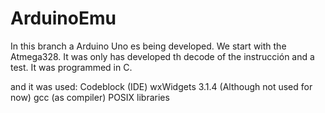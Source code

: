 # ArduinoEmu

<p>In this branch a Arduino Uno es being developed. We start with the Atmega328. It was only has developed th decode of the instrucción and a test.
It was programmed in C.</p>
and it was used:
  Codeblock (IDE)
  wxWidgets 3.1.4 (Although not used for now)
  gcc (as compiler)
  POSIX libraries
  
